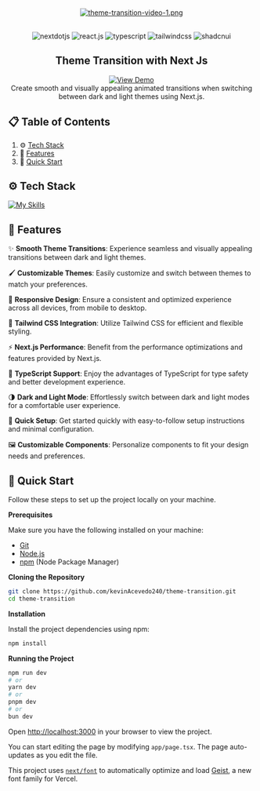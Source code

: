 
<div align="center">
  
  <br />

  [![theme-transition-video-1.png](https://i.postimg.cc/K8R5gXHW/theme-transition-video-1.png)](https://www.kevin-acevedo.dev/)

  <br/>

  <div>
    <img src="https://img.shields.io/badge/-Next_JS-black?style=for-the-badge&logoColor=white&logo=nextdotjs&color=000000" alt="nextdotjs" />
    <img src="https://img.shields.io/badge/-React_JS-black?style=for-the-badge&logoColor=white&logo=react&color=61DAFB" alt="react.js" />
    <img src="https://img.shields.io/badge/-Typescript-black?style=for-the-badge&logoColor=white&logo=typescript&color=3178C6" alt="typescript" />
    <img src="https://img.shields.io/badge/-Tailwind_CSS-black?style=for-the-badge&logoColor=white&logo=tailwindcss&color=06B6D4" alt="tailwindcss" />
    <img src="https://img.shields.io/badge/shadcn%2Fui-000000?style=for-the-badge&logo=shadcnui&logoColor=white" alt="shadcnui" />
    
  </div>

  <h2 align="center">Theme Transition with Next Js</h2>
  <div align="center">
    <a href="https://theme-transition.vercel.app/" target="_blank">
        <img src="https://img.shields.io/badge/Demo-View%20Demo-blue?style=for-the-badge" alt="View Demo">
    </a>
</div>

<div align="center">
    Create smooth and visually appealing animated transitions when switching between dark and light themes using Next.js.
</div>

</div>

## 📋 <a name="table">Table of Contents</a>

1. ⚙️ [Tech Stack](#tech-stack)
2. 🔋 [Features](#features)
3. 🤸 [Quick Start](#quick-start)


## <a name="tech-stack">⚙️ Tech Stack</a>

[![My Skills](https://skillicons.dev/icons?i=tailwind,typescript,react,nextjs)](https://skillicons.dev)<br/>

## <a name="features">🔋 Features</a>

✨ **Smooth Theme Transitions**: Experience seamless and visually appealing transitions between dark and light themes.

🖌️ **Customizable Themes**: Easily customize and switch between themes to match your preferences.

📱 **Responsive Design**: Ensure a consistent and optimized experience across all devices, from mobile to desktop.

🎨 **Tailwind CSS Integration**: Utilize Tailwind CSS for efficient and flexible styling.

⚡ **Next.js Performance**: Benefit from the performance optimizations and features provided by Next.js.

🔧 **TypeScript Support**: Enjoy the advantages of TypeScript for type safety and better development experience.

🌗 **Dark and Light Mode**: Effortlessly switch between dark and light modes for a comfortable user experience.

🚀 **Quick Setup**: Get started quickly with easy-to-follow setup instructions and minimal configuration.

🖼️ **Customizable Components**: Personalize components to fit your design needs and preferences.


## <a name="quick-start">🤸 Quick Start</a>

Follow these steps to set up the project locally on your machine.

**Prerequisites**

Make sure you have the following installed on your machine:

- [Git](https://git-scm.com/)
- [Node.js](https://nodejs.org/en)
- [npm](https://www.npmjs.com/) (Node Package Manager)

**Cloning the Repository**

```bash
git clone https://github.com/kevinAcevedo240/theme-transition.git
cd theme-transition
```

**Installation**

Install the project dependencies using npm:

```bash
npm install
```

**Running the Project**

```bash
npm run dev
# or
yarn dev
# or
pnpm dev
# or
bun dev
```

Open [http://localhost:3000](http://localhost:3000) in your browser to view the project.

You can start editing the page by modifying `app/page.tsx`. The page auto-updates as you edit the file.

This project uses [`next/font`](https://nextjs.org/docs/app/building-your-application/optimizing/fonts) to automatically optimize and load [Geist](https://vercel.com/font), a new font family for Vercel.
